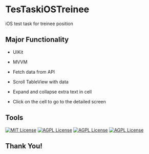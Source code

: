 # TesTaskiOSTreinee
iOS test task for treinee position


## Major Functionality

- UIKit

- MVVM

- Fetch data from API

- Scroll TableView with data

- Expand and collapse extra text in cell

- Click on the cell to go to the detailed screen

## Tools

[![MIT License](https://img.shields.io/badge/-Swift-orange)](https://developer.apple.com/swift/)
[![AGPL License](https://img.shields.io/badge/-iOS-black)](https://www.apple.com/ios/ios-16/)
[![AGPL License](https://img.shields.io/badge/-UIKit-Green)](https://www.apple.com/ios/ios-16/)
[![AGPL License](https://img.shields.io/badge/-MVVM-Blue)](https://www.apple.com/ios/ios-16/)
## Thank You!
